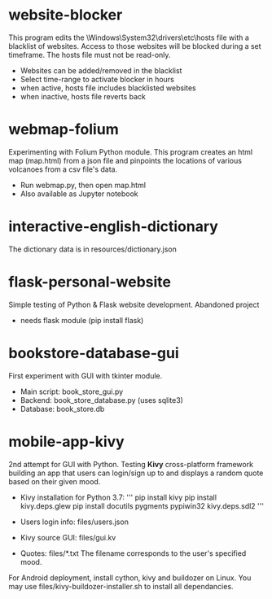 # website-blocker

This program edits the \Windows\System32\drivers\etc\hosts file with a blacklist of websites.
Access to those websites will be blocked during a set timeframe.
The hosts file must not be read-only.

* Websites can be added/removed in the blacklist
* Select time-range to activate blocker in hours
* when active, hosts file includes blacklisted websites
* when inactive, hosts file reverts back

# webmap-folium

Experimenting with Folium Python module. This program creates an html map (map.html) from a json file
and pinpoints the locations of various volcanoes from a csv file's data.

* Run webmap.py, then open map.html
* Also available as Jupyter notebook

# interactive-english-dictionary

The dictionary data is in resources/dictionary.json

# flask-personal-website

Simple testing of Python & Flask website development. Abandoned project

* needs flask module (pip install flask)

# bookstore-database-gui

First experiment with GUI with tkinter module.

* Main script: book_store_gui.py
* Backend: book_store_database.py (uses sqlite3)
* Database: book_store.db

# mobile-app-kivy

2nd attempt for GUI with Python. Testing **Kivy** cross-platform framework building an app that users can login/sign up to and displays a random quote based on their given mood.

* Kivy installation for Python 3.7:
'''
pip install kivy
pip install kivy.deps.glew
pip install docutils pygments pypiwin32 kivy.deps.sdl2
'''

* Users login info: files/users.json
* Kivy source GUI: files/gui.kv
* Quotes: files/*.txt
The filename corresponds to the user's specified mood.

For Android deployment, install cython, kivy and buildozer on Linux.
You may use files/kivy-buildozer-installer.sh to install all dependancies.
